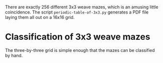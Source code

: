 There are exactly 256 different 3x3 weave mazes, which is an amusing little coincidence.
The script <code>periodic-table-of-3x3.py</code> generates a PDF file laying them all out
on a 16x16 grid.

# Classification of 3x3 weave mazes

The three-by-three grid is simple enough that the mazes can be classified by hand.